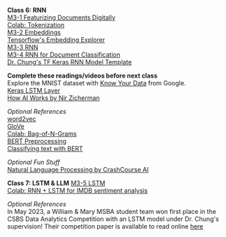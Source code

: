 **Class 6: RNN**  
[M3-1 Featurizing Documents Digitally](https://www.dropbox.com/scl/fi/5syj8l2q1gl30tuxy5qce/M3-1-featurizing-documents-digitally.pptx?rlkey=nnl9c7yzx9jujhd89rw9xnmcr&dl=0)  
[Colab: Tokenization](https://colab.research.google.com/drive/16yYaORYT9hU6OC3xZQGzmyuGm9MUHgDq)  
[M3-2 Embeddings](https://www.dropbox.com/scl/fi/aa3vuov9o105xsrvf4fs6/M3-2-embeddings.pptx?rlkey=0w897if9s4f6fgso1ondx2n93&dl=0)  
[Tensorflow's Embedding Explorer](https://projector.tensorflow.org/)  
[M3-3 RNN](https://www.dropbox.com/scl/fi/n29yaptji7s809al1fyq5/M3-3-rnn.pptx?rlkey=cg6he9wjzm0yes64d0lacqqsd&dl=0)  
[M3-4 RNN for Document Classification](https://www.dropbox.com/scl/fi/lhubtpz6khf6fgifrpohs/M3-4-rnn-for-document-classification.pptx?rlkey=07kbmgxhs2q1vnolygsxsfwkr&dl=0)  
[Dr. Chung's TF Keras RNN Model Template](https://docs.google.com/document/d/1uPGD60oGgf40YOzyid0SfaTYNBtkSRlGvhud8ALB6tA/edit?usp=sharing)  

**Complete these readings/videos before next class**  
Explore the MNIST dataset with [Know Your Data](https://knowyourdata.withgoogle.com/) from Google.  
[Keras LSTM Layer](https://keras.io/api/layers/recurrent_layers/lstm/)  
[How AI Works by Nir Zicherman](https://every.to/p/how-ai-works?fbclid=IwAR2KWfiKq627x9SxpTpZojaxHSjaA0zcEELySUyEGhD7jbWzcS3vFNyJ4OI)  

*Optional References*  
[word2vec](https://code.google.com/archive/p/word2vec/)  
[GloVe](https://nlp.stanford.edu/projects/glove/)  
[Colab: Bag-of-N-Grams](https://colab.research.google.com/github/practical-nlp/practical-nlp/blob/master/Ch3/03_Bag_of_N_Grams.ipynb?authuser=0&pli=1)  
[BERT Preprocessing](https://www.tensorflow.org/text/guide/bert_preprocessing_guide)  
[Classifying text with BERT](https://www.tensorflow.org/text/tutorials/classify_text_with_bert)  

*Optional Fun Stuff*  
[Natural Language Processing by CrashCourse AI](https://www.pbs.org/video/natural-language-processing-7-eroyod/)  

**Class 7: LSTM & LLM** 
[M3-5 LSTM](https://www.dropbox.com/scl/fi/oqfg9tax1ydr11oxxl1gp/M3-5-LSTM.pptx?rlkey=g9sqqbaiil7h0m3fdbltsef35&dl=0)  
[Colab: RNN + LSTM for IMDB sentiment analysis](https://colab.research.google.com/drive/1YSOMgbXHJrOnGS7Vjtob9-etAxHjF_0_?usp=sharing)  

*Optional References*  
In May 2023, a William & Mary MSBA student team won first place in the CSBS Data Analytics Competition with an LSTM model under Dr. Chung's supervision! Their competition paper is available to read online [here](https://www.csbs.org/data-analytics-competition)  
